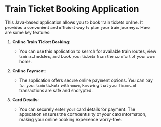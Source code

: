 

# Train Ticket Booking Application

This Java-based application allows you to book train tickets online. It provides a convenient and efficient way to plan your train journeys. Here are some key features:

1. **Online Train Ticket Booking**:
   - You can use this application to search for available train routes, view train schedules, and book your tickets from the comfort of your own home.

2. **Online Payment**:
   - The application offers secure online payment options. You can pay for your train tickets with ease, knowing that your financial transactions are safe and encrypted.

3. **Card Details**:
   - You can securely enter your card details for payment. The application ensures the confidentiality of your card information, making your online booking experience worry-free.

